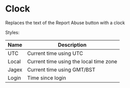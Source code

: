 # Clock

Replaces the text of the Report Abuse button with a clock

Styles:

| Name | Description |
| --- | --- |
| UTC | Current time using UTC |
| Local | Current time using the local time zone |
| Jagex | Current time using GMT/BST |
| Login | Time since login |